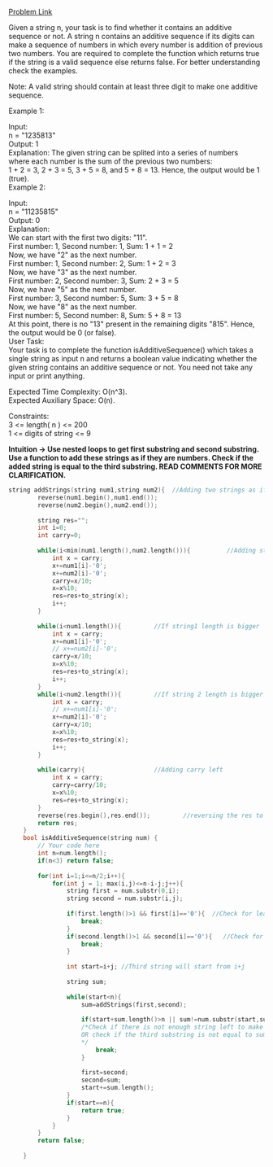 [Problem Link](https://www.geeksforgeeks.org/problems/additive-sequence/1)<br>

Given a string n, your task is to find whether it contains an additive sequence or not. A string n contains an additive sequence if its digits can make a sequence of numbers in which every number is addition of previous two numbers. You are required to complete the function which returns true if the string is a valid sequence else returns false. For better understanding check the examples.<br>

Note: A valid string should contain at least three digit to make one additive sequence. <br>




Example 1:<br>

Input:  
n = "1235813"<br>
Output: 
1<br>
Explanation: 
The given string can be splited into a series of numbers  <br>
where each number is the sum of the previous two numbers: <br>
1 + 2 = 3, 2 + 3 = 5, 3 + 5 = 8, and 5 + 8 = 13. Hence, the output would be 1 (true).<br>
Example 2:

Input:  
n = "11235815"<br>
Output: 
0<br>
Explanation: <br>
We can start with the first two digits: "11".<br>
First number: 1, Second number: 1, Sum: 1 + 1 = 2<br>
Now, we have "2" as the next number.<br>
First number: 1, Second number: 2, Sum: 1 + 2 = 3<br>
Now, we have "3" as the next number.<br>
First number: 2, Second number: 3, Sum: 2 + 3 = 5<br>
Now, we have "5" as the next number.<br>
First number: 3, Second number: 5, Sum: 3 + 5 = 8<br>
Now, we have "8" as the next number.<br>
First number: 5, Second number: 8, Sum: 5 + 8 = 13<br>
At this point, there is no "13" present in the remaining digits "815". Hence, the output would be 0 (or false).<br>
User Task: <br>
Your task is to complete the function isAdditiveSequence() which takes a single string as input n and returns a boolean value indicating whether the given string contains an additive sequence or not. You need not take any input or print anything.<br>

Expected Time Complexity: O(n^3).<br>
Expected Auxiliary Space: O(n).<br>

Constraints:<br>
3 <= length( n ) <= 200<br>
1 <= digits of string <= 9<br>


__Intuition -> Use nested loops to get first substring and second substring. Use a function to add these strings as if they are numbers. Check if the added string is equal to the third substring. READ COMMENTS FOR MORE CLARIFICATION.__

```C++
string addStrings(string num1,string num2){  //Adding two strings as if they are numbers
        reverse(num1.begin(),num1.end());
        reverse(num2.begin(),num2.end());
        
        string res="";
        int i=0;
        int carry=0;
        
        while(i<min(num1.length(),num2.length())){          //Adding strings to a common length
            int x = carry;
            x+=num1[i]-'0';
            x+=num2[i]-'0';
            carry=x/10;
            x=x%10;
            res=res+to_string(x);
            i++;
        }
        
        while(i<num1.length()){         //If string1 length is bigger
            int x = carry;
            x+=num1[i]-'0';
            // x+=num2[i]-'0';
            carry=x/10;
            x=x%10;
            res=res+to_string(x);
            i++;
        }
        while(i<num2.length()){         //If string 2 length is bigger 
            int x = carry;      
            // x+=num1[i]-'0';
            x+=num2[i]-'0';
            carry=x/10;
            x=x%10;
            res=res+to_string(x);
            i++;
        }
        
        while(carry){                   //Adding carry left 
            int x = carry;
            carry=carry/10;
            x=x%10;
            res=res+to_string(x);
        }
        reverse(res.begin(),res.end());         //reversing the res to get answer
        return res;
    }
    bool isAdditiveSequence(string num) {
        // Your code here
        int n=num.length();
        if(n<3) return false;
        
        for(int i=1;i<=n/2;i++){
            for(int j = 1; max(i,j)<=n-i-j;j++){
                string first = num.substr(0,i);
                string second = num.substr(i,j);
                
                if(first.length()>1 && first[i]=='0'){  //Check for leading 0s in first string
                    break;
                }
                if(second.length()>1 && second[i]=='0'){   //Check for leading 0s in second string
                    break;
                }
                
                int start=i+j; //Third string will start from i+j
                
                string sum;
                
                while(start<n){
                    sum=addStrings(first,second);
                    
                    if(start+sum.length()>n || sum!=num.substr(start,sum.length())){ 
                    /*Check if there is not enough string left to make sunstring of length sum.length 
                    OR check if the third substring is not equal to sum
                    */
                        break;
                    }
                    
                    first=second;
                    second=sum;
                    start+=sum.length();
                }
                if(start==n){
                    return true;
                }
            }
        }
        return false;
        
    }
```

